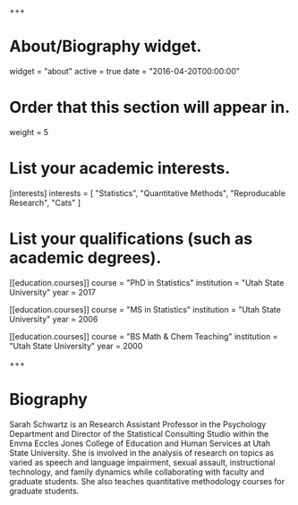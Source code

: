 +++
# About/Biography widget.
widget = "about"
active = true
date = "2016-04-20T00:00:00"

# Order that this section will appear in.
weight = 5

# List your academic interests.
[interests]
  interests = [
    "Statistics",
    "Quantitative Methods",
    "Reproducable Research",
    "Cats"
  ]

# List your qualifications (such as academic degrees).
[[education.courses]]
  course = "PhD in Statistics"
  institution = "Utah State University"
  year = 2017

[[education.courses]]
  course = "MS in Statistics"
  institution = "Utah State University"
  year = 2006

[[education.courses]]
  course = "BS Math & Chem Teaching"
  institution = "Utah State University"
  year = 2000
 
+++

# Biography

Sarah Schwartz is an Research Assistant Professor in the Psychology Department and Director of the Statistical Consulting Studio within the Emma Eccles Jones College of Education and Human Services at Utah State University.  She is involved in the analysis of research on topics as varied as speech and language impairment, sexual assault, instructional technology, and family dynamics while collaborating with faculty and graduate students.  She also teaches quantitative methodology courses for graduate students.  